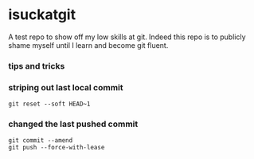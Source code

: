 # isuckatgit
A test repo to show off my low skills at git.  Indeed this repo is to
publicly shame myself until I learn and become git fluent.


### tips and tricks

### striping out last local commit

`git reset --soft HEAD~1`

### changed the last pushed commit

~~~
git commit --amend
git push --force-with-lease
~~~

